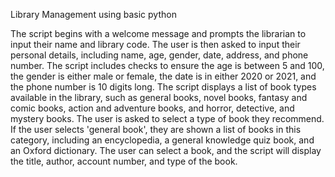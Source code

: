 Library Management using basic python

The script begins with a welcome message and prompts the librarian to input their name and library code.
The user is then asked to input their personal details, including name, age, gender, date, address, and phone number. The script includes checks to ensure the age is between 5 and 100, the gender is either male or female, the date is in either 2020 or 2021, and the phone number is 10 digits long.
The script displays a list of book types available in the library, such as general books, novel books, fantasy and comic books, action and adventure books, and horror, detective, and mystery books. The user is asked to select a type of book they recommend.
If the user selects 'general book', they are shown a list of books in this category, including an encyclopedia, a general knowledge quiz book, and an Oxford dictionary. The user can select a book, and the script will display the title, author, account number, and type of the book.
